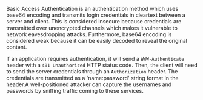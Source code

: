 Basic Access Authentication is an authentication method which uses base64 encoding
and transmits login credentials in cleartext between a server and client. This is
considered insecure because credentials are transmitted over unencrypted channels
which makes it vulnerable to network eavesdropping attacks. Furthermore, base64
encoding is considered weak because it can be easily decoded to reveal the original
content.

If an application requires authentication, it will send a `WWW-Authenticate`
header with a `401 Unauthorized` HTTP status code. Then, the client will need to send
the server credentials through an `Authorization` header. The credentials are transmitted
as a 'name:password' string format in the header.A well-positioned attacker can capture
the usernames and passwords by sniffing traffic coming to these services.